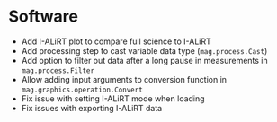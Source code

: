 # Software

- Add I-ALiRT plot to compare full science to I-ALiRT
- Add processing step to cast variable data type (`mag.process.Cast`)
- Add option to filter out data after a long pause in measurements in `mag.process.Filter`
- Allow adding input arguments to conversion function in `mag.graphics.operation.Convert`
- Fix issue with setting I-ALiRT mode when loading
- Fix issues with exporting I-ALiRT data
